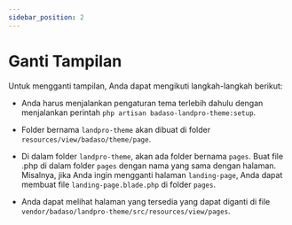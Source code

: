 ```yaml
---
sidebar_position: 2
---
```


# Ganti Tampilan

Untuk mengganti tampilan, Anda dapat mengikuti langkah-langkah berikut:

- Anda harus menjalankan pengaturan tema terlebih dahulu dengan menjalankan perintah `php artisan badaso-landpro-theme:setup`.

- Folder bernama `landpro-theme` akan dibuat di folder `resources/view/badaso/theme/page`.

- Di dalam folder `landpro-theme`, akan ada folder bernama `pages`. Buat file .php di dalam folder `pages` dengan nama yang sama dengan halaman. Misalnya, jika Anda ingin mengganti halaman `landing-page`, Anda dapat membuat file `landing-page.blade.php` di folder `pages`.
  
- Anda dapat melihat halaman yang tersedia yang dapat diganti di file `vendor/badaso/landpro-theme/src/resources/view/pages`.
